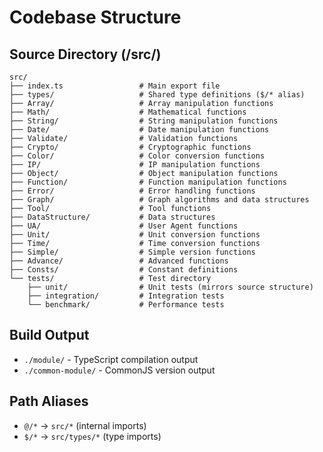 # Codebase Structure

## Source Directory (/src/)

```tree
src/
├── index.ts                 # Main export file
├── types/                   # Shared type definitions ($/* alias)
├── Array/                   # Array manipulation functions
├── Math/                    # Mathematical functions
├── String/                  # String manipulation functions
├── Date/                    # Date manipulation functions
├── Validate/                # Validation functions
├── Crypto/                  # Cryptographic functions
├── Color/                   # Color conversion functions
├── IP/                      # IP manipulation functions
├── Object/                  # Object manipulation functions
├── Function/                # Function manipulation functions
├── Error/                   # Error handling functions
├── Graph/                   # Graph algorithms and data structures
├── Tool/                    # Tool functions
├── DataStructure/           # Data structures
├── UA/                      # User Agent functions
├── Unit/                    # Unit conversion functions
├── Time/                    # Time conversion functions
├── Simple/                  # Simple version functions
├── Advance/                 # Advanced functions
├── Consts/                  # Constant definitions
└── tests/                   # Test directory
    ├── unit/                # Unit tests (mirrors source structure)
    ├── integration/         # Integration tests
    └── benchmark/           # Performance tests
```

## Build Output

- `./module/` - TypeScript compilation output
- `./common-module/` - CommonJS version output

## Path Aliases

- `@/*` → `src/*` (internal imports)
- `$/*` → `src/types/*` (type imports)
